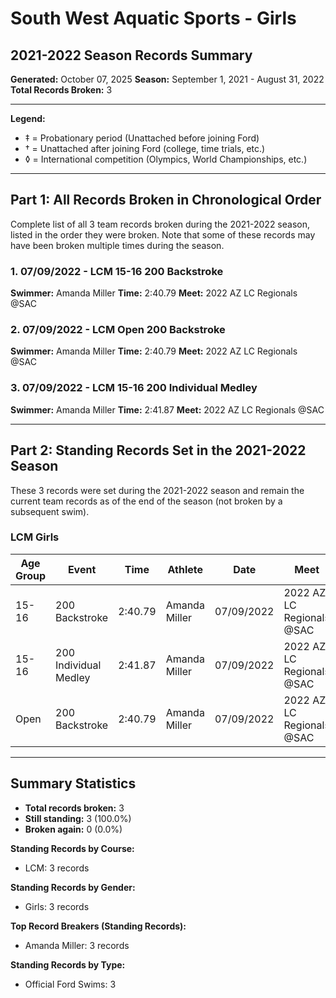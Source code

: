 # South West Aquatic Sports - Girls
## 2021-2022 Season Records Summary

**Generated:** October 07, 2025
**Season:** September 1, 2021 - August 31, 2022
**Total Records Broken:** 3

---

**Legend:**
- ‡ = Probationary period (Unattached before joining Ford)
- † = Unattached after joining Ford (college, time trials, etc.)
- ◊ = International competition (Olympics, World Championships, etc.)

---

## Part 1: All Records Broken in Chronological Order

Complete list of all 3 team records broken during the 2021-2022 season,
listed in the order they were broken. Note that some of these records may have
been broken multiple times during the season.

### 1. 07/09/2022 - LCM 15-16 200 Backstroke

**Swimmer:** Amanda Miller
**Time:** 2:40.79
**Meet:** 2022 AZ LC Regionals @SAC

### 2. 07/09/2022 - LCM Open 200 Backstroke

**Swimmer:** Amanda Miller
**Time:** 2:40.79
**Meet:** 2022 AZ LC Regionals @SAC

### 3. 07/09/2022 - LCM 15-16 200 Individual Medley

**Swimmer:** Amanda Miller
**Time:** 2:41.87
**Meet:** 2022 AZ LC Regionals @SAC

---

## Part 2: Standing Records Set in the 2021-2022 Season

These 3 records were set during the 2021-2022 season and remain
the current team records as of the end of the season (not broken by a subsequent swim).

### LCM Girls

| Age Group | Event | Time | Athlete | Date | Meet |
|-----------|-------|------|---------|------|------|
| 15-16 | 200 Backstroke | 2:40.79 | Amanda Miller | 07/09/2022 | 2022 AZ LC Regionals @SAC |
| 15-16 | 200 Individual Medley | 2:41.87 | Amanda Miller | 07/09/2022 | 2022 AZ LC Regionals @SAC |
| Open | 200 Backstroke | 2:40.79 | Amanda Miller | 07/09/2022 | 2022 AZ LC Regionals @SAC |


---

## Summary Statistics

- **Total records broken:** 3
- **Still standing:** 3 (100.0%)
- **Broken again:** 0 (0.0%)

**Standing Records by Course:**
- LCM: 3 records

**Standing Records by Gender:**
- Girls: 3 records

**Top Record Breakers (Standing Records):**
- Amanda Miller: 3 records

**Standing Records by Type:**
- Official Ford Swims: 3
